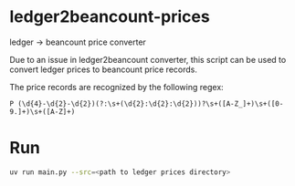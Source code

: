 # ledger2beancount-prices
ledger -> beancount price converter

Due to an issue in ledger2beancount converter, this script can be used to convert ledger prices to beancount price records.

The price records are recognized by the following regex:
```regex
P (\d{4}-\d{2}-\d{2})(?:\s+(\d{2}:\d{2}:\d{2}))?\s+([A-Z_]+)\s+([0-9.]+)\s+([A-Z]+)
```

# Run
```sh
uv run main.py --src=<path to ledger prices directory>
```

